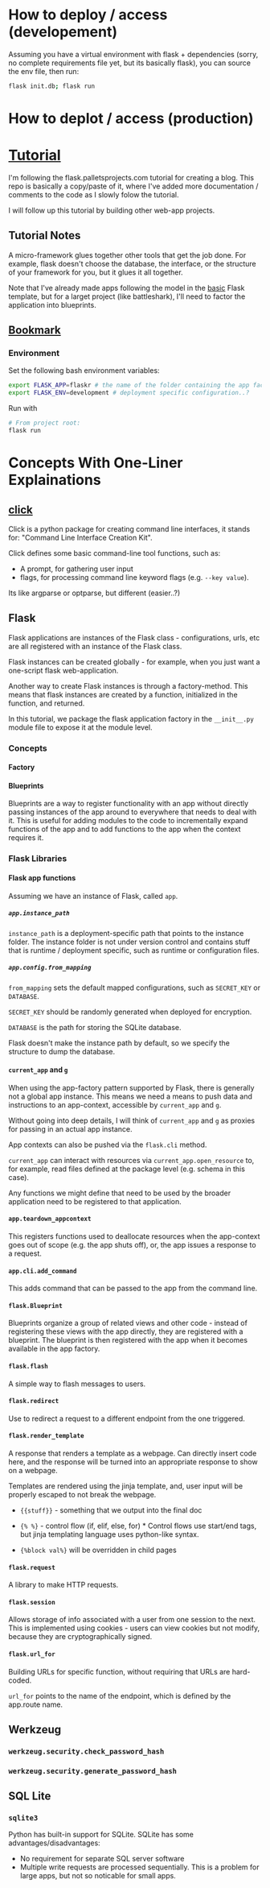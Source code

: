 # How to deploy / access (developement)

Assuming you have a virtual environment with flask + dependencies (sorry, no
complete requirements file yet, but its basically flask), you can source the
env file, then run:

```bash
flask init.db; flask run
```

# How to deplot / access (production)

# [Tutorial](https://flask.palletsprojects.com/en/1.1.x/tutorial/static/)

I'm following the flask.palletsprojects.com tutorial for creating a blog. This
repo is basically a copy/paste of it, where I've added more documentation /
comments to the code as I slowly folow the tutorial.

I will follow up this tutorial by building other web-app projects.



## Tutorial Notes

A micro-framework glues together other tools that get the job done. For example,
flask doesn't choose the database, the interface, or the structure of your
framework for you, but it glues it all together.

Note that I've already made apps following the model in the
[basic](https://flask.palletsprojects.com/en/1.1.x/quickstart/) Flask
template, but for a larget project (like battleshark), I'll need to factor the
application into blueprints.

## [Bookmark](https://flask.palletsprojects.com/en/1.1.x/tutorial/blog/#the-blueprint)


### Environment

Set the following bash environment variables:

```bash
export FLASK_APP=flaskr # the name of the folder containing the app factory
export FLASK_ENV=development # deployment specific configuration..?
```

Run with

```bash
# From project root:
flask run
```

# Concepts With One-Liner Explainations

## [click](https://click.palletsprojects.com/en/7.x/)

Click is a python package for creating command line interfaces, it stands for:
"Command Line Interface Creation Kit".

Click defines some basic command-line tool functions, such as:

*   A prompt, for gathering user input
*   flags, for processing command line keyword flags (e.g. `--key value`).

Its like argparse or optparse, but different (easier..?)

## Flask

Flask applications are instances of the Flask class - configurations, urls, etc
are all registered with an instance of the Flask class.

Flask instances can be created globally - for example, when you just want a
one-script flask web-application.

Another way to create Flask instances is through a factory-method. This means
that flask instances are created by a function, initialized in the function, and
returned.

In this tutorial, we package the flask application factory in the `__init__.py`
module file to expose it at the module level.

### Concepts

#### Factory

#### Blueprints

Blueprints are a way to register functionality with an app without directly
passing instances of the app around to everywhere that needs to deal with it.
This is useful for adding modules to the code to incrementally expand functions
of the app and to add functions to the app when the context requires it.

### Flask Libraries

#### Flask app functions

Assuming we have an instance of Flask, called `app`.

##### `app.instance_path`

`instance_path` is a deployment-specific path that points to the instance
folder. The instance folder is not under version control and contains stuff
that is runtime / deployment specific, such as runtime or configuration files.

##### `app.config.from_mapping`

`from_mapping` sets the default mapped configurations, such as `SECRET_KEY` or
`DATABASE`.

`SECRET_KEY` should be randomly generated when deployed for encryption. 

`DATABASE` is the path for storing the SQLite database.

Flask doesn't make the instance path by default, so we specify the structure to
dump the database.

#### `current_app` and `g`

When using the app-factory pattern supported by Flask, there is generally not a
global app instance. This means we need a means to push data and instructions
to an app-context, accessible by `current_app` and `g`.

Without going into deep details, I will think of `current_app` and `g` as
proxies for passing in an actual app instance.

App contexts can also be pushed via the `flask.cli` method.

`current_app` can interact with resources via `current_app.open_resource` to,
for example, read files defined at the package level (e.g. schema in this
case).

Any functions we might define that need to be used by the broader application
need to be registered to that application.

#### `app.teardown_appcontext`

This registers functions used to deallocate resources when the app-context
goes out of scope (e.g. the app shuts off), or, the app issues a response to
a request.

#### `app.cli.add_command`

This adds command that can be passed to the app from the command line.

#### `flask.Blueprint`

Blueprints organize a group of related views and other code - instead of
registering these views with the app directly, they are registered with a
blueprint. The blueprint is then registered with the app when it becomes
available in the app factory.

#### `flask.flash`

A simple way to flash messages to users.

#### `flask.redirect`

Use to redirect a request to a different endpoint from the one triggered.

#### `flask.render_template`

A response that renders a template as a webpage. Can directly insert code here,
and the response will be turned into an appropriate response to show on a
webpage.

Templates are rendered using the jinja template, and, user input will be
properly escaped to not break the webpage.

*   `{{stuff}}` - something that we output into the final doc
*   `{% %}` - control flow (if, elif, else, for)
		*    Control flows use start/end tags, but jinja templating language uses
				 python-like syntax.

*   `{%block val%}` will be overridden in child pages

#### `flask.request`

A library to make HTTP requests.

#### `flask.session`

Allows storage of info associated with a user from one session to the next.
This is implemented using cookies - users can view cookies but not modify,
because they are cryptographically signed.

#### `flask.url_for`

Building URLs for specific function, without requiring that URLs are
hard-coded.

`url_for` points to the name of the endpoint, which is defined by the app.route
name.

## Werkzeug

### `werkzeug.security.check_password_hash`

### `werkzeug.security.generate_password_hash`

## SQL Lite

### `sqlite3`

Python has built-in support for SQLite. SQLite has some
advantages/disadvantages:

*   No requirement for separate SQL server software
*   Multiple write requests are processed sequentially. This is a problem for
		large apps, but not so noticable for small apps.
